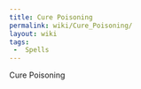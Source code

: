 ```yaml
---
title: Cure Poisoning
permalink: wiki/Cure_Poisoning/
layout: wiki
tags:
 -  Spells
---
```


Cure Poisoning
